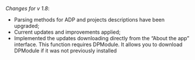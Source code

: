 _Changes for v 1.8_:
- Parsing methods for ADP and projects descriptions have been upgraded;
- Current updates and improvements applied;
- Implemented the updates downloading directly from the “About the app” interface. This function requires DPModule. It allows you to download DPModule if it was not previously installed
